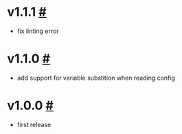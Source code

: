# v1.1.1 [#](https://github.com/idleberg/vscode-nsl-assembler/releases/tag/1.1.1)

- fix linting error

# v1.1.0 [#](https://github.com/idleberg/vscode-nsl-assembler/releases/tag/1.1.0)

- add support for variable substition when reading config

# v1.0.0 [#](https://github.com/idleberg/vscode-nsl-assembler/releases/tag/1.0.0)

- first release

